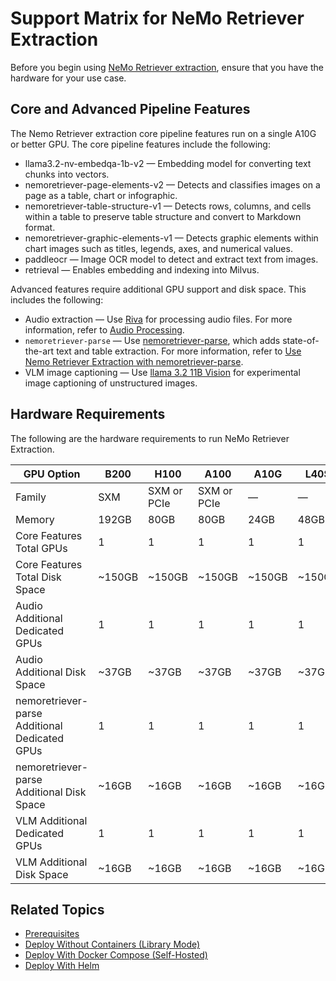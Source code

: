 # Support Matrix for NeMo Retriever Extraction

Before you begin using [NeMo Retriever extraction](overview.md), ensure that you have the hardware for your use case.


## Core and Advanced Pipeline Features

The Nemo Retriever extraction core pipeline features run on a single A10G or better GPU. 
The core pipeline features include the following:

- llama3.2-nv-embedqa-1b-v2 — Embedding model for converting text chunks into vectors.
- nemoretriever-page-elements-v2 — Detects and classifies images on a page as a table, chart or infographic. 
- nemoretriever-table-structure-v1 — Detects rows, columns, and cells within a table to preserve table structure and convert to Markdown format. 
- nemoretriever-graphic-elements-v1 — Detects graphic elements within chart images such as titles, legends, axes, and numerical values. 
- paddleocr — Image OCR model to detect and extract text from images.
- retrieval — Enables embedding and indexing into Milvus.

Advanced features require additional GPU support and disk space. 
This includes the following:

- Audio extraction — Use [Riva](https://docs.nvidia.com/deeplearning/riva/user-guide/docs/index.html) for processing audio files. For more information, refer to [Audio Processing](nemoretriever-parse.md).
- `nemoretriever-parse` — Use [nemoretriever-parse](https://build.nvidia.com/nvidia/nemoretriever-parse), which adds state-of-the-art text and table extraction. For more information, refer to [Use Nemo Retriever Extraction with nemoretriever-parse](nemoretriever-parse.md).
- VLM image captioning — Use [llama 3.2 11B Vision](https://build.nvidia.com/nvidia/llama-3.1-nemotron-nano-vl-8b-v1/modelcard) for experimental image captioning of unstructured images.



## Hardware Requirements

The following are the hardware requirements to run NeMo Retriever Extraction.


| GPU Option                                    | B200   | H100        | A100        | A10G   | L40S   |
|-----------------------------------------------|--------|-------------|-------------|--------|--------|
| Family                                        | SXM    | SXM or PCIe | SXM or PCIe | —      | —      |
| Memory                                        | 192GB  | 80GB        | 80GB        | 24GB   | 48GB   |
| Core Features Total GPUs                      | 1      | 1           | 1           | 1      | 1      |
| Core Features Total Disk Space                | ~150GB | ~150GB      | ~150GB      | ~150GB | ~150GB |
| Audio Additional Dedicated GPUs               | 1      | 1           | 1           | 1      | 1      |
| Audio Additional Disk Space                   | ~37GB  | ~37GB       | ~37GB       | ~37GB  | ~37GB  |
| nemoretriever-parse Additional Dedicated GPUs | 1      | 1           | 1           | 1      | 1      |
| nemoretriever-parse Additional Disk Space     | ~16GB  | ~16GB       | ~16GB       | ~16GB  | ~16GB  |
| VLM Additional Dedicated GPUs                 | 1      | 1           | 1           | 1      | 1      |
| VLM Additional Disk Space                     | ~16GB  | ~16GB       | ~16GB       | ~16GB  | ~16GB  |



## Related Topics

- [Prerequisites](prerequisites.md)
- [Deploy Without Containers (Library Mode)](quickstart-library-mode.md)
- [Deploy With Docker Compose (Self-Hosted)](quickstart-guide.md)
- [Deploy With Helm](helm.md)
